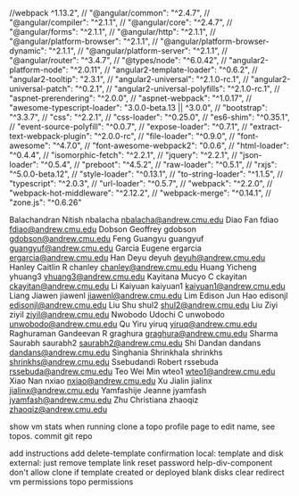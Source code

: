 



//webpack ^1.13.2",
    // "@angular/common": "^2.4.7",
    // "@angular/compiler": "^2.1.1",
    // "@angular/core": "^2.4.7",
    // "@angular/forms": "^2.1.1",
    // "@angular/http": "^2.1.1",
    // "@angular/platform-browser": "^2.1.1",
    // "@angular/platform-browser-dynamic": "^2.1.1",
    // "@angular/platform-server": "^2.1.1",
    // "@angular/router": "^3.4.7",
    // "@types/node": "^6.0.42",
    // "angular2-platform-node": "^2.0.11",
    // "angular2-template-loader": "^0.6.2",
    // "angular2-tooltip": "2.3.1",
    // "angular2-universal": "^2.1.0-rc.1",
    // "angular2-universal-patch": "^0.2.1",
    // "angular2-universal-polyfills": "^2.1.0-rc.1",
    // "aspnet-prerendering": "^2.0.0",
    // "aspnet-webpack": "^1.0.17",
    // "awesome-typescript-loader": "3.0.0-beta.13 || ^3.0.0",
    // "bootstrap": "^3.3.7",
    // "css": "^2.2.1",
    // "css-loader": "^0.25.0",
    // "es6-shim": "^0.35.1",
    // "event-source-polyfill": "^0.0.7",
    // "expose-loader": "^0.7.1",
    // "extract-text-webpack-plugin": "^2.0.0-rc",
    // "file-loader": "^0.9.0",
    // "font-awesome": "^4.7.0",
    // "font-awesome-webpack2": "0.0.6",
    // "html-loader": "^0.4.4",
    // "isomorphic-fetch": "^2.2.1",
    // "jquery": "^2.2.1",
    // "json-loader": "^0.5.4",
    // "preboot": "^4.5.2",
    // "raw-loader": "^0.5.1",
    // "rxjs": "^5.0.0-beta.12",
    // "style-loader": "^0.13.1",
    // "to-string-loader": "^1.1.5",
    // "typescript": "^2.0.3",
    // "url-loader": "^0.5.7",
    // "webpack": "^2.2.0",
    // "webpack-hot-middleware": "^2.12.2",
    // "webpack-merge": "^0.14.1",
    // "zone.js": "^0.6.26"

Balachandran Nitish nbalacha nbalacha@andrew.cmu.edu
Diao Fan fdiao fdiao@andrew.cmu.edu
Dobson Geoffrey gdobson gdobson@andrew.cmu.edu
Feng Guangyu guangyuf guangyuf@andrew.cmu.edu
Garcia Eugene ergarcia ergarcia@andrew.cmu.edu
Han Deyu deyuh deyuh@andrew.cmu.edu
Hanley Caitlin R chanley chanley@andrew.cmu.edu
Huang Yicheng yhuang3 yhuang3@andrew.cmu.edu
Kayitana Mucyo C ckayitan ckayitan@andrew.cmu.edu
Li Kaiyuan kaiyuan1 kaiyuan1@andrew.cmu.edu
Liang Jiawen jiawenl jiawenl@andrew.cmu.edu
Lim Edison Jun Hao edisonjl edisonjl@andrew.cmu.edu
Liu Shu shul2 shul2@andrew.cmu.edu
Liu Ziyi ziyil ziyil@andrew.cmu.edu
Nwobodo Udochi C unwobodo unwobodo@andrew.cmu.edu
Qu Yiru yiruq yiruq@andrew.cmu.edu
Raghuraman Gandeevan R graghura graghura@andrew.cmu.edu
Sharma Saurabh saurabh2 saurabh2@andrew.cmu.edu
Shi Dandan dandans dandans@andrew.cmu.edu
Singhania Shrinkhala shrinkhs shrinkhs@andrew.cmu.edu
Ssebudandi Robert rssebuda rssebuda@andrew.cmu.edu
Teo Wei Min wteo1 wteo1@andrew.cmu.edu
Xiao Nan nxiao nxiao@andrew.cmu.edu
Xu Jialin jialinx jialinx@andrew.cmu.edu
Yamfashije Jeanne jyamfash jyamfash@andrew.cmu.edu
Zhu Christiana zhaoqiz zhaoqiz@andrew.cmu.edu


show vm stats when running
clone a topo
profile page to edit name, see topos.
commit git repo

add instructions
add delete-template confirmation
    local: template and disk
    external: just remove template link
reset password
help-div-component
don't allow clone if template created or deployed
blank disks
clear redirect
vm permissions
topo permissions